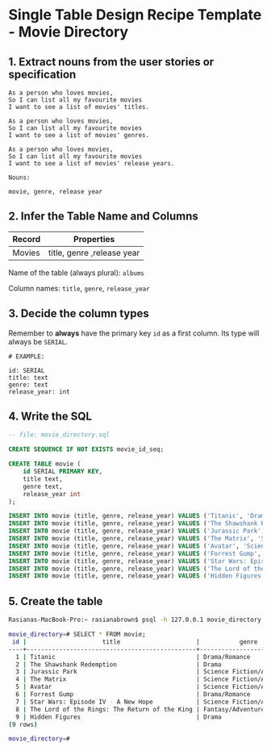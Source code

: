 # Single Table Design Recipe Template - Movie Directory



## 1. Extract nouns from the user stories or specification

```
As a person who loves movies,
So I can list all my favourite movies
I want to see a list of movies' titles.

As a person who loves movies,
So I can list all my favourite movies
I want to see a list of movies' genres.

As a person who loves movies,
So I can list all my favourite movies
I want to see a list of movies' release years.
```

```
Nouns:

movie, genre, release year
```

## 2. Infer the Table Name and Columns


| Record                | Properties                  |
| --------------------- | --------------------------- |
| Movies                 | title, genre ,release year |

Name of the table (always plural): `albums`

Column names: `title`, `genre`, `release_year`

## 3. Decide the column types

Remember to **always** have the primary key `id` as a first column. Its type will always be `SERIAL`.

```
# EXAMPLE:

id: SERIAL
title: text
genre: text
release_year: int
```

## 4. Write the SQL

```sql
-- file: movie_directory.sql

CREATE SEQUENCE IF NOT EXISTS movie_id_seq;

CREATE TABLE movie (
    id SERIAL PRIMARY KEY,
    title text,
    genre text,
    release_year int
);

INSERT INTO movie (title, genre, release_year) VALUES ('Titanic', 'Drama/Romance', 1997);
INSERT INTO movie (title, genre, release_year) VALUES ('The Shawshank Redemption', 'Drama', 1994);
INSERT INTO movie (title, genre, release_year) VALUES ('Jurassic Park', 'Science Fiction/Adventure', 1993);
INSERT INTO movie (title, genre, release_year) VALUES ('The Matrix', 'Science Fiction/Action', 1999);
INSERT INTO movie (title, genre, release_year) VALUES ('Avatar', 'Science Fiction/Adventure', 2009);
INSERT INTO movie (title, genre, release_year) VALUES ('Forrest Gump', 'Drama/Romance', 1994);
INSERT INTO movie (title, genre, release_year) VALUES ('Star Wars: Episode IV - A New Hope', 'Science Fiction/Adventure', 1977);
INSERT INTO movie (title, genre, release_year) VALUES ('The Lord of the Rings: The Return of the King', 'Fantasy/Adventure', 2003);
INSERT INTO movie (title, genre, release_year) VALUES ('Hidden Figures', 'Drama', 2016);
```

## 5. Create the table

```bash
Rasianas-MacBook-Pro:~ rasianabrown$ psql -h 127.0.0.1 movie_directory

movie_directory=# SELECT * FROM movie;
 id |                     title                     |           genre           | release_year 
----+-----------------------------------------------+---------------------------+--------------
  1 | Titanic                                       | Drama/Romance             |         1997
  2 | The Shawshank Redemption                      | Drama                     |         1994
  3 | Jurassic Park                                 | Science Fiction/Adventure |         1993
  4 | The Matrix                                    | Science Fiction/Action    |         1999
  5 | Avatar                                        | Science Fiction/Adventure |         2009
  6 | Forrest Gump                                  | Drama/Romance             |         1994
  7 | Star Wars: Episode IV - A New Hope            | Science Fiction/Adventure |         1977
  8 | The Lord of the Rings: The Return of the King | Fantasy/Adventure         |         2003
  9 | Hidden Figures                                | Drama                     |         2016
(9 rows)

movie_directory=# 